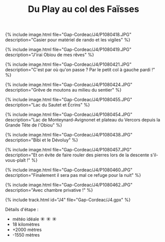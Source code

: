 ﻿---
title: "Du Play au col des Faïsses"
permalink: /Gap-Cordeac/J4/
sidebar:
  nav: "gap_cordeac"
enable_tracks: true
---

{% include image.html file="Gap-Cordeac/J4/P1080418.JPG" description="Casier pour matériel de rando et les vigiles" %}

{% include image.html file="Gap-Cordeac/J4/P1080419.JPG" description="J'irai Obiou de mes rêves" %}

{% include image.html file="Gap-Cordeac/J4/P1080421.JPG" description="C'est par où qu'on passe ? Par le petit col à gauche pardi !" %}

{% include image.html file="Gap-Cordeac/J4/P1080424.JPG" description="Grêve de moutons au milieu du sentier" %}

{% include image.html file="Gap-Cordeac/J4/P1080455.JPG" description="Lac du Sautet et Écrins" %}

{% include image.html file="Gap-Cordeac/J4/P1080454.JPG" description="Lac de Monteynard-Avignonet et plateau du Vercors depuis la Grande Tête de l'Obiou" %}

{% include image.html file="Gap-Cordeac/J4/P1080438.JPG" description="Bibi et le Dévoluy" %}

{% include image.html file="Gap-Cordeac/J4/P1080457.JPG" description="Et on évite de faire rouler des pierres lors de la descente s'il-vous-plaît !" %}

{% include image.html file="Gap-Cordeac/J4/P1080460.JPG" description="Finalement il sera pas mal ce refuge pour la nuit" %}

{% include image.html file="Gap-Cordeac/J4/P1080462.JPG" description="Avec chambre privative !" %}

{% include track.html id="J4" file="Gap-Cordeac/J4.gpx" %}

Détails d'étape :
* météo idéale :sunny: :sunny: :sunny:
* 18 kilomètres
* +2000 mètres
* -1550 mètres
